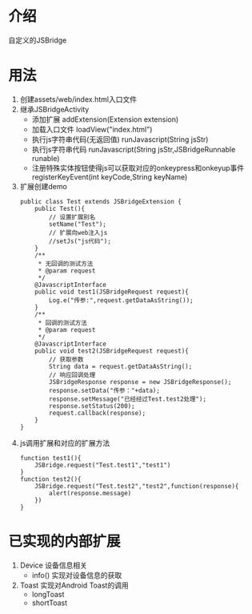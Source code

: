 # 介绍
自定义的JSBridge
# 用法
1. 创建assets/web/index.html入口文件
2. 继承JSBridgeActivity
   * 添加扩展 addExtension(Extension extension)
   * 加载入口文件 loadView("index.html")
   * 执行js字符串代码(无返回值) runJavascript(String jsStr)
   * 执行js字符串代码 runJavascript(String jsStr,JSBridgeRunnable runable)
   * 注册特殊实体按钮使得js可以获取对应的onkeypress和onkeyup事件 registerKeyEvent(int keyCode,String keyName)
3. 扩展创建demo
   ```
   public class Test extends JSBridgeExtension {
       public Test(){
           // 设置扩展别名
           setName("Test");
           // 扩展向web注入js
           //setJs("js代码");
       }
       /**
        * 无回调的测试方法
        * @param request
        */
       @JavascriptInterface
       public void test1(JSBridgeRequest request){
           Log.e("传参:",request.getDataAsString());
       }
       /**
        * 回调的测试方法
        * @param request
        */
       @JavascriptInterface
       public void test2(JSBridgeRequest request){
           // 获取参数
           String data = request.getDataAsString();
           // 响应回调处理
           JSBridgeResponse response = new JSBridgeResponse();
           response.setData("传参："+data);
           response.setMessage("已经经过Test.test2处理");
           response.setStatus(200);
           request.callback(response);
       }
   }
   ```
4. js调用扩展和对应的扩展方法
    ```
    function test1(){
        JSBridge.request("Test.test1","test1")
    }
    function test2(){
        JSBridge.request("Test.test2","test2",function(response){
            alert(response.message)
        })
    }
    ```
# 已实现的内部扩展
1. Device 设备信息相关
    * info() 实现对设备信息的获取
2. Toast 实现对Android Toast的调用
    * longToast
    * shortToast

